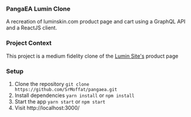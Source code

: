 ### PangaEA Lumin Clone
A recreation of luminskin.com product page and cart using a GraphQL API and a ReactJS client.

### Project Context
This project is a medium fidelity clone of the [Lumin Site's](https://store.luminskin.com/products) product page

### Setup 
1. Clone the repository
`git clone https://github.com/SrMoffat/pangaea.git`
2. Install dependencies
`yarn install` or `npm install`
3. Start the app
`yarn start` or `npm start`
4. Visit http://localhost:3000/